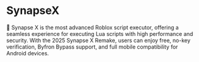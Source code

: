 # SynapseX
🚀 Synapse X is the most advanced Roblox script executor, offering a seamless experience for executing Lua scripts with high performance and security. With the 2025 Synapse X Remake, users can enjoy free, no-key verification, Byfron Bypass support, and full mobile compatibility for Android devices.
